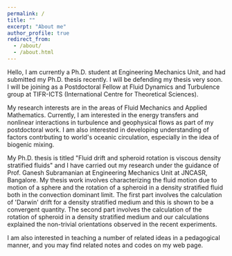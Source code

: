 ```yaml
---
permalink: /
title: ""
excerpt: "About me"
author_profile: true
redirect_from: 
  - /about/
  - /about.html
---
```


Hello, I am currently a Ph.D. student at Engineering Mechanics Unit, and had submitted my Ph.D. thesis recently. I will be defending my thesis very soon. I will be joining as a Postdoctoral Fellow at Fluid Dynamics and Turbulence group at TIFR-ICTS (International Centre for Theoretical Sciences). 

My research interests are in the areas of Fluid Mechanics and Applied Mathematics. Currently, I am interested in the energy transfers and nonlinear interactions in turbulence and geophysical flows as part of my postdoctoral work. I am also interested in developing understanding of factors contrbuting to world's oceanic circulation, especially in the idea of biogenic mixing. 

My Ph.D. thesis is titled "Fluid drift and spheroid rotation is viscous density stratified fluids" and I have carried out my research under the guidance of Prof. Ganesh Subramanian at Engineering Mechanics Unit at JNCASR, Bangalore.  My thesis work involves characterizing the fluid motion due to motion of a sphere and the rotation of a spheroid in a density stratified fluid both in the convection dominant limit. The first part involves the calculation of 'Darwin' drift for a density stratified medium and this is shown to be a convergent quantity. The second part involves the calculation of the rotation of spheroid in a density stratified medium and our calculations explained the non-trivial orientations observed in the recent experiments.

I am also interested in teaching a number of related ideas in a pedagogical manner, and you may find related notes and codes on my web page.
